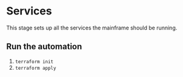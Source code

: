 # Services

This stage sets up all the services the mainframe should be running.

## Run the automation
1. `terraform init`
2. `terraform apply`
